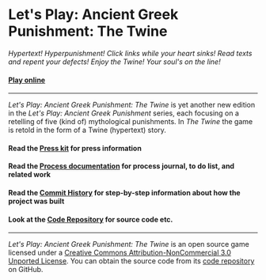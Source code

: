 # Let's Play: Ancient Greek Punishment: The Twine

_Hypertext! Hyperpunishment! Click links while your heart sinks! Read texts and repent your defects! Enjoy the Twine! Your soul's on the line!_

#### [Play online](https://pippinbarr.github.io/lets-play-ancient-greek-punishment-the-twine)

---

_Let's Play: Ancient Greek Punishment: The Twine_ is yet another new edition in the _Let's Play: Ancient Greek Punishment_ series, each focusing on a retelling of five (kind of) mythological punishments. In _The Twine_ the game is retold in the form of a Twine (hypertext) story.


#### Read the [Press kit](https://github.com/pippinbarr/lets-play-ancient-greek-punishment-the-twine/blob/master/press/README.md) for press information
#### Read the [Process documentation](https://github.com/pippinbarr/lets-play-ancient-greek-punishment-the-twine/blob/master/process/README.md) for process journal, to do list, and related work
#### Read the [Commit History](https://github.com/pippinbarr/lets-play-ancient-greek-punishment-the-twine/commits/master) for step-by-step information about how the project was built
#### Look at the [Code Repository](https://github.com/pippinbarr/lets-play-ancient-greek-punishment-the-twine) for source code etc.

---

_Let's Play: Ancient Greek Punishment: The Twine_ is an open source game licensed under a [Creative Commons Attribution-NonCommercial 3.0 Unported License](http://creativecommons.org/licenses/by-nc/3.0/). You can obtain the source code from its [code repository](https://github.com/pippinbarr/lets-play-ancient-greek-punishment-the-twine) on GitHub.

